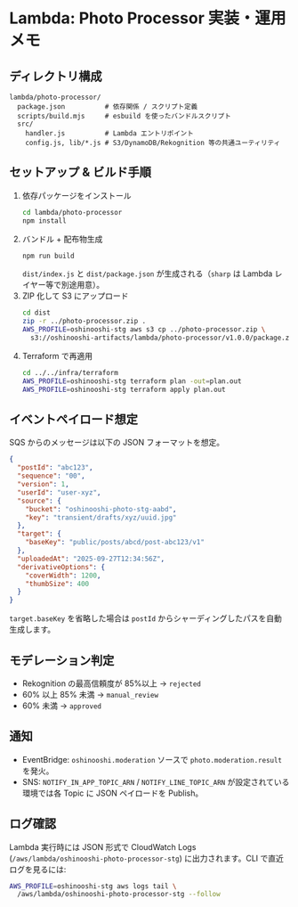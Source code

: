 # Lambda: Photo Processor 実装・運用メモ

## ディレクトリ構成
```
lambda/photo-processor/
  package.json          # 依存関係 / スクリプト定義
  scripts/build.mjs     # esbuild を使ったバンドルスクリプト
  src/
    handler.js          # Lambda エントリポイント
    config.js, lib/*.js # S3/DynamoDB/Rekognition 等の共通ユーティリティ
```

## セットアップ & ビルド手順
1. 依存パッケージをインストール
   ```bash
   cd lambda/photo-processor
   npm install
   ```
2. バンドル + 配布物生成
   ```bash
   npm run build
   ```
   `dist/index.js` と `dist/package.json` が生成される（`sharp` は Lambda レイヤー等で別途用意）。
3. ZIP 化して S3 にアップロード
   ```bash
   cd dist
   zip -r ../photo-processor.zip .
   AWS_PROFILE=oshinooshi-stg aws s3 cp ../photo-processor.zip \
     s3://oshinooshi-artifacts/lambda/photo-processor/v1.0.0/package.zip
   ```
4. Terraform で再適用
   ```bash
   cd ../../infra/terraform
   AWS_PROFILE=oshinooshi-stg terraform plan -out=plan.out
   AWS_PROFILE=oshinooshi-stg terraform apply plan.out
   ```

## イベントペイロード想定
SQS からのメッセージは以下の JSON フォーマットを想定。
```json
{
  "postId": "abc123",
  "sequence": "00",
  "version": 1,
  "userId": "user-xyz",
  "source": {
    "bucket": "oshinooshi-photo-stg-aabd",
    "key": "transient/drafts/xyz/uuid.jpg"
  },
  "target": {
    "baseKey": "public/posts/abcd/post-abc123/v1"
  },
  "uploadedAt": "2025-09-27T12:34:56Z",
  "derivativeOptions": {
    "coverWidth": 1200,
    "thumbSize": 400
  }
}
```
`target.baseKey` を省略した場合は `postId` からシャーディングしたパスを自動生成します。

## モデレーション判定
- Rekognition の最高信頼度が 85%以上 → `rejected`
- 60% 以上 85% 未満 → `manual_review`
- 60% 未満 → `approved`

## 通知
- EventBridge: `oshinooshi.moderation` ソースで `photo.moderation.result` を発火。
- SNS: `NOTIFY_IN_APP_TOPIC_ARN` / `NOTIFY_LINE_TOPIC_ARN` が設定されている環境では各 Topic に JSON ペイロードを Publish。

## ログ確認
Lambda 実行時には JSON 形式で CloudWatch Logs (`/aws/lambda/oshinooshi-photo-processor-stg`) に出力されます。CLI で直近ログを見るには:
```bash
AWS_PROFILE=oshinooshi-stg aws logs tail \
  /aws/lambda/oshinooshi-photo-processor-stg --follow
```
